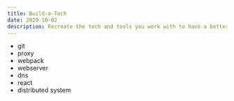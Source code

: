 ```yaml
---
title: Build-a-Tech
date: 2020-10-02
description: Recreate the tech and tools you work with to have a better understanding of how they work
---
```


- git
- proxy
- webpack
- webserver
- dns
- react
- distributed system
